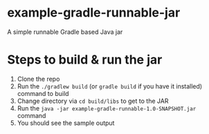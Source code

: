 # example-gradle-runnable-jar
A simple runnable Gradle based Java jar

# Steps to build & run the jar

1) Clone the repo
2) Run the `./gradlew build` (or `gradle build` if you have it installed) command to build
3) Change directory via `cd build/libs` to get to the JAR
4) Run the `java -jar example-gradle-runnable-1.0-SNAPSHOT.jar` command
5) You should see the sample output
